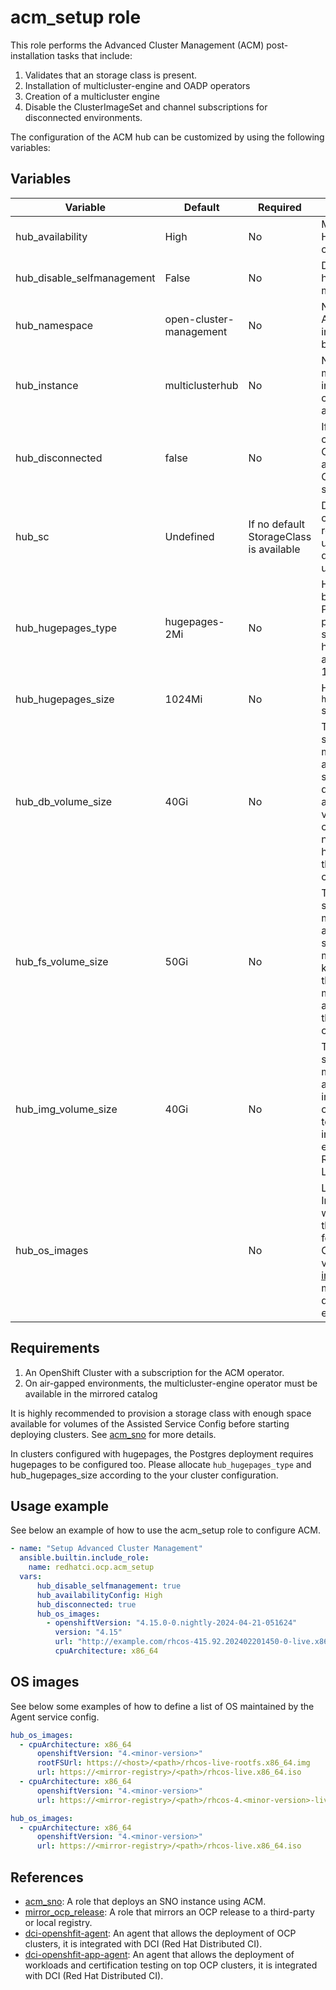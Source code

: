 # acm_setup role

This role performs the Advanced Cluster Management (ACM) post-installation tasks that include:

1. Validates that an storage class is present.
1. Installation of multicluster-engine and OADP operators
1. Creation of a multicluster engine
1. Disable the ClusterImageSet and channel subscriptions for disconnected environments.

The configuration of the ACM hub can be customized by using the following variables:

## Variables

| Variable                           | Default                       | Required    | Description
| ---------------------------------- | ----------------------------- | ----------- | ----------------------------------------------
|hub_availability                    |High                           |No           | Multicluster hub High Availability configuration
|hub_disable_selfmanagement          |False                          |No           | Do not import the hub cluster as managed in ACM
|hub_namespace                       |open-cluster-management        |No           | Namespace where ACM has been installed and will be configured
|hub_instance                        |multiclusterhub                |No           | Name of the multiclusterhub instance to be created (fail if already exists)
|hub_disconnected                    |false                          |No           | If true, it will create custom ClusterImageSets and remove the Channel subscriptions
|hub_sc                              |Undefined                      |If no default StorageClass is available | Desired storage class for ACM resources. If undefined, the default SC will be used
|hub_hugepages_type                  |hugepages-2Mi                  |No           | Hugepages type to be configured for Postgres search pods. x86_64 support hugepages-2Mi and hugepages-1Gi
|hub_hugepages_size                  |1024Mi                         |No           | Hugepages `hub_hugepages_type` size
|hub_db_volume_size                  |40Gi                           |No           | This value specifies how much storage it is allocated for storing files like database tables and database views for the clusters. You might need to use a higher value if there are many clusters
|hub_fs_volume_size                  |50Gi                           |No           | This value specifies how much storage is allocated for storing logs, manifests, and kubeconfig files for the clusters. You might need to use a higher value if there are many clusters
|hub_img_volume_size                 |40Gi                           |No           | This value specifies how much storage is allocated for the images of the clusters. You need to allow 1 GB of image storage for each instance of Red Hat Enterprise Linux CoreOS
|hub_os_images                       |<Undefined>                    |No           | Locations of OS Images to be used when generating the discovery ISOs for different OpenShift versions. See [OS images](./README.md#os-images). It is mandatory for disconnected environments.

## Requirements
1. An OpenShift Cluster with a subscription for the ACM operator.
1. On air-gapped environments, the multicluster-engine operator must be available in the mirrored catalog

It is highly recommended to provision a storage class with enough space available for volumes of the Assisted Service Config before starting deploying clusters. See [acm_sno](../acm_sno/README.md) for more details.

In clusters configured with hugepages, the Postgres deployment requires hugepages to be configured too. Please allocate `hub_hugepages_type` and hub_hugepages_size according to the your cluster configuration.

## Usage example

See below an example of how to use the acm_setup role to configure ACM.

```yaml
- name: "Setup Advanced Cluster Management"
  ansible.builtin.include_role:
    name: redhatci.ocp.acm_setup
  vars:
      hub_disable_selfmanagement: true
      hub_availabilityConfig: High
      hub_disconnected: true
      hub_os_images:
        - openshiftVersion: "4.15.0-0.nightly-2024-04-21-051624"
          version: "4.15"
          url: "http://example.com/rhcos-415.92.202402201450-0-live.x86_64.iso"
          cpuArchitecture: x86_64
```

## OS images

See below some examples of how to define a list of OS maintained by the Agent service config.

```yaml
hub_os_images:
  - cpuArchitecture: x86_64
      openshiftVersion: "4.<minor-version>"
      rootFSUrl: https://<host>/<path>/rhcos-live-rootfs.x86_64.img
      url: https://<mirror-registry>/<path>/rhcos-live.x86_64.iso
  - cpuArchitecture: x86_64
      openshiftVersion: "4.<minor-version>"
      url: https://<mirror-registry>/<path>/rhcos-4.<minor-version>-live.x86_64.iso

hub_os_images:
  - cpuArchitecture: x86_64
      openshiftVersion: "4.<minor-version>"
      url: https://<mirror-registry>/<path>/rhcos-live.x86_64.iso
```

## References

* [acm_sno](../acm_sno/README.md): A role that deploys an SNO instance using ACM.
* [mirror_ocp_release](../mirror_ocp_release/): A role that mirrors an OCP release to a third-party or local registry.
* [dci-openshfit-agent](https://github.com/redhat-cip/dci-openshift-agent/): An agent that allows the deployment of OCP clusters, it is integrated with DCI (Red Hat Distributed CI).
* [dci-openshfit-app-agent](https://github.com/redhat-cip/dci-openshift-app-agent/): An agent that allows the deployment of workloads and certification testing on top OCP clusters, it is integrated with DCI (Red Hat Distributed CI).
